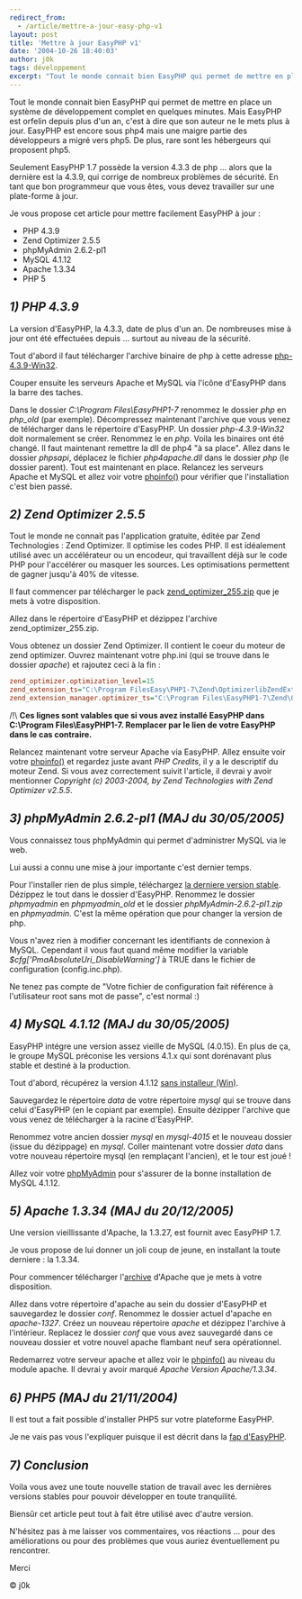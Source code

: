 ```yaml
---
redirect_from:
  - /article/mettre-a-jour-easy-php-v1
layout: post
title: 'Mettre à jour EasyPHP v1'
date: '2004-10-26 18:40:03'
author: j0k
tags: développement
excerpt: "Tout le monde connait bien EasyPHP qui permet de mettre en place un système de développement complet en quelques minutes. Mais EasyPHP est orfelin depuis plus d'un an, c'est à dire que son auteur ne le mets plus à jour.   \nEasyPHP est encore sous php4 mais une maigre partie des développeurs a migré vers php5. De plus, rare sont les hébergeurs qui proposent php5."
---
```


Tout le monde connait bien EasyPHP qui permet de mettre en place un système de développement complet en quelques minutes. Mais EasyPHP est orfelin depuis plus d'un an, c'est à dire que son auteur ne le mets plus à jour.
EasyPHP est encore sous php4 mais une maigre partie des développeurs a migré vers php5. De plus, rare sont les hébergeurs qui proposent php5.

 Seulement EasyPHP 1.7 possède la version 4.3.3 de php ... alors que la dernière est la 4.3.9, qui corrige de nombreux problèmes de sécurité. En tant que bon programmeur que vous êtes, vous devez travailler sur une plate-forme à jour.

  Je vous propose cet article pour mettre facilement EasyPHP à jour :

 - PHP 4.3.9
 - Zend Optimizer 2.5.5
 - phpMyAdmin 2.6.2-pl1
 - MySQL 4.1.12
 - Apache 1.3.34
 - PHP 5

##  _1) PHP 4.3.9_

 La version d'EasyPHP, la 4.3.3, date de plus d'un an. De nombreuses mise à jour ont été effectuées depuis ... surtout au niveau de la sécurité.

 Tout d'abord il faut télécharger l'archive binaire de php à cette adresse [php-4.3.9-Win32](http://fr.php.net/get/php-4.3.9-Win32.zip/from/a/mirror).

 Couper ensuite les serveurs Apache et MySQL via l'icône d'EasyPHP dans la barre des taches.

  Dans le dossier *C:\Program Files\EasyPHP1-7* renommez le dossier *php* en *php_old* (par exemple). Décompressez maintenant l'archive que vous venez de télécharger dans le répertoire d'EasyPHP. Un dossier *php-4.3.9-Win32* doit normalement se créer. Renommez le en *php*. Voila les binaires ont été changé. Il faut maintenant remettre la dll de php4 "à sa place". Allez dans le dossier *phpsapi*, déplacez le fichier *php4apache.dll* dans le dossier *php* (le dossier parent).
 Tout est maintenant en place. Relancez les serveurs Apache et MySQL et allez voir votre [phpinfo()](http://127.0.0.1/home/phpinfo.php) pour vérifier que l'installation c'est bien passé.

##  _2) Zend Optimizer 2.5.5_

 Tout le monde ne connait pas l'application gratuite, éditée par Zend Technologies : Zend Optimizer. Il optimise les codes PHP. Il est idéalement utilisé avec un accélérateur ou un encodeur, qui travaillent déjà sur le code PHP pour l'accélérer ou masquer les sources. Les optimisations permettent de gagner jusqu'à 40% de vitesse.

  Il faut commencer par télécharger le pack [zend_optimizer_255.zip](http://www.j0k3r.net/dl/zend_optimizer_255.zip) que je mets à votre disposition.

 Allez dans le répertoire d'EasyPHP et dézippez l'archive zend_optimizer_255.zip.

 Vous obtenez un dossier Zend Optimizer. Il contient le coeur du moteur de zend optimizer. Ouvrez maintenant votre php.ini (qui se trouve dans le dossier *apache*) et rajoutez ceci à la fin :

```ini
zend_optimizer.optimization_level=15
zend_extension_ts="C:\Program FilesEasy\PHP1-7\Zend\OptimizerlibZendExtensionManager.dll"
zend_extension_manager.optimizer_ts="C:\Program Files\EasyPHP1-7\Zend\OptimizerlibOptimizer-2.5.5"
```

 /!\ **Ces lignes sont valables que si vous avez installé EasyPHP dans C:\Program Files\EasyPHP1-7. Remplacer par le lien de votre EasyPHP dans le cas contraire.**

  Relancez maintenant votre serveur Apache via EasyPHP. Allez ensuite voir votre [phpinfo()](http://127.0.0.1/home/phpinfo.php) et regardez juste avant *PHP Credits*, il y a le descriptif du moteur Zend. Si vous avez correctement suivit l'article, il devrai y avoir mentionner *Copyright (c) 2003-2004, by Zend Technologies with Zend Optimizer v2.5.5*.

##   _3) phpMyAdmin 2.6.2-pl1_ *(MAJ du 30/05/2005)*

 Vous connaissez tous phpMyAdmin qui permet d'administrer MySQL via le web.

 Lui aussi a connu une mise à jour importante c'est dernier temps.

  Pour l'installer rien de plus simple, téléchargez [la derniere version stable](http://www.phpmyadmin.net/home_page/downloads.php). Dézippez le tout dans le dossier d'EasyPHP. Renommez le dossier *phpmyadmin* en *phpmyadmin_old* et le dossier *phpMyAdmin-2.6.2-pl1.zip* en *phpmyadmin*. C'est la même opération que pour changer la version de php.

  Vous n'avez rien à modifier concernant les identifiants de connexion à MySQL. Cependant il vous faut quand même modifier la variable *$cfg['PmaAbsoluteUri_DisableWarning']* à TRUE dans le fichier de configuration (config.inc.php).

 Ne tenez pas compte de "Votre fichier de configuration fait référence à l'utilisateur root sans mot de passe", c'est normal :)

##  _4) MySQL 4.1.12_ *(MAJ du 30/05/2005)*

 EasyPHP intégre une version assez vieille de MySQL (4.0.15). En plus de ça, le groupe MySQL préconise les versions 4.1.x qui sont dorénavant plus stable et destiné à la production.

 Tout d'abord, récupérez la version 4.1.12 [sans installeur (Win)](http://mir2.ovh.net/ftp.mysql.com/Downloads/MySQL-4.1/mysql-noinstall-4.1.12-win32.zip).

  Sauvegardez le répertoire *data* de votre répertoire *mysql* qui se trouve dans celui d'EasyPHP (en le copiant par exemple).
 Ensuite dézipper l'archive que vous venez de télécharger à la racine d'EasyPHP.

 Renommez votre ancien dossier *mysql* en *mysql-4015* et le nouveau dossier (issue du dézippage) en *mysql*.
 Coller maintenant votre dossier *data* dans votre nouveau répertoire mysql (en remplaçant l'ancien), et le tour est joué !

  Allez voir votre [phpMyAdmin](http://localhost/mysql/) pour s'assurer de la bonne installation de MySQL 4.1.12.

##  _5) Apache 1.3.34_ *(MAJ du 20/12/2005)*

 Une version vieillissante d'Apache, la 1.3.27, est fournit avec EasyPHP 1.7.

 Je vous propose de lui donner un joli coup de jeune, en installant la toute derniere : la 1.3.34.

  Pour commencer télécharger l'[archive](http://www.j0k3r.net/dl/apache_1.3.34.rar) d'Apache que je mets à votre disposition.

 Allez dans votre répertoire d'apache au sein du dossier d'EasyPHP et sauvegardez le dossier *conf*. Renommez le dossier actuel d'apache en *apache-1327*. Créez un nouveau répertoire *apache* et dézippez l'archive à l'intérieur. Replacez le dossier *conf* que vous avez sauvegardé dans ce nouveau dossier et votre nouvel apache flambant neuf sera opérationnel.

  Redemarrez votre serveur apache et allez voir le [phpinfo()](http://localhost/mysql/phpinfo.php#module_apache) au niveau du module apache. Il devrai y avoir marqué *Apache Version Apache/1.3.34*.

##  _6) PHP5_ *(MAJ du 21/11/2004)*

 Il est tout a fait possible d'installer PHP5 sur votre plateforme EasyPHP.

 Je ne vais pas vous l'expliquer puisque il est décrit dans la [fap d'EasyPHP](http://www.easyphp.org/faq.php3#50).

##  _7) Conclusion_

 Voila vous avez une toute nouvelle station de travail avec les dernières versions stables pour pouvoir développer en toute tranquilité.

 Biensûr cet article peut tout à fait être utilisé avec d'autre version.

  N'hésitez pas à me laisser vos commentaires, vos réactions ... pour des améliorations ou pour des problèmes que vous auriez éventuellement pu rencontrer.

 Merci

  © j0k
